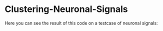 # Clustering-Neuronal-Signals

Here you can see the result of this code on a testcase of neuronal signals:

